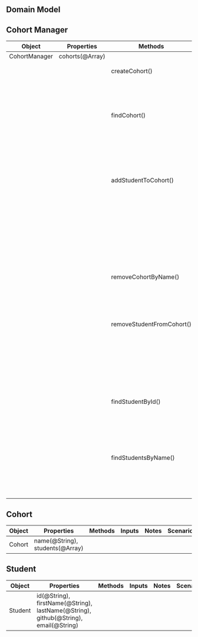 ## Domain Model

## Cohort Manager

| Object        | Properties      | Methods                   | Inputs                                  | Notes | Scenario               | Output  | Example                                                                                                                                                                                                                                              |
| ------------- | --------------- | ------------------------- | --------------------------------------- | ----- | ---------------------- | ------- | ---------------------------------------------------------------------------------------------------------------------------------------------------------------------------------------------------------------------------------------------------- |
| CohortManager | cohorts(@Array) |                           |                                         |       |                        |         |                                                                                                                                                                                                                                                      |
|               |                 | createCohort()            | cohortName(@String)                     |       | name is unique         | @Object | `createCohort('cohort-11') => Cohort {name: cohort-11, students: []}`                                                                                                                                                                                |
|               |                 |                           |                                         |       | name is not unique     | @String | `createCohort('cohort-11') => "cohort-11 already exists"`                                                                                                                                                                                            |
|               |                 | findCohort()              | cohortName(@String)                     |       | cohort exists          | @Object | `findCohort('cohort-11') => Cohort {name: cohort-11, students: []}`                                                                                                                                                                                  |
|               |                 |                           |                                         |       | cohort does not exist  | Error   | `findCohort('cohort-99') => Error: "Cohort does not exist"`                                                                                                                                                                                          |
|               |                 | addStudentToCohort()      | student(@Object), cohortName(@String)   |       | cohort exists          | @Object | `addStudentToCohort({firstName: "Kye", lastName: "Yee", github:"@yee0802", email: "kye@mail.com"}, "cohort-11") => Cohort {name: 'cohort-11',students: [Student {id: 1,firstName: 'Kye',lastName: 'Yee',github: '@yee0802',email: 'kye@mail.com'} }` |
|               |                 |                           |                                         |       | cohort does not exist  | Error   | `addStudentToCohort({}, 'cohort-99') => Error: "Cohort does not exist"`                                                                                                                                                                              |
|               |                 |                           |                                         |       | student input invalid  | Error   | `addStudentToCohort(as, 'cohort-11') => Error:"please input a valid studentID & cohort name e.g. (1, 'cohort-11')" `                                                                                                                                 |
|               |                 | removeCohortByName()      | cohortName(@String)                     |       | cohort exists          | @String | `removeCohortByName('cohort-11') => "cohort-11 removed successfully"`                                                                                                                                                                                |
|               |                 |                           |                                         |       | cohort does not exist  | Error   | `removeCohortByName('cohort-11') => Error: "Cohort doesn't exist"`                                                                                                                                                                                   |
|               |                 | removeStudentFromCohort() | studentId(@Number), cohortName(@String) |       | cohort exists          | @String | `removeStudentFromCohort(2, 'cohort-11') => 'Kye has successfully been removed from cohort-11'`                                                                                                                                                      |
|               |                 |                           |                                         |       | cohort does not exist  | Error   | `removeStudentFromCohort(2, 'cohort-moon') => Error: "Cohort does not exist"`                                                                                                                                                                        |
|               |                 |                           |                                         |       | student does not exist | Error   | `removeStudentFromCohort(67, 'cohort-11') => Error: "Student does not exist"`                                                                                                                                                                        |
|               |                 | findStudentById()         | studentId(@Number), cohortName(@String) |       | student exists         | @Object | `findStudentById(1, 'cohort-1') => {id:1,firstName: "Kye", lastName: "Yee", github:"@yee0802", email: "kye@mail.com"}`                                                                                                                               |
|               |                 |                           |                                         |       | student does not exist | Error   | `findStudentById(1, 'cohort-1') => Error: "Student does not exist"`                                                                                                                                                                                  |
|               |                 | findStudentsByName()      | firstName(@String), lastName(@String)   |       | student(s) exists      | @Array  | `findStudentsByName('Kye', 'Yee') => [{id:1,firstName: "Kye", lastName: "Yee", github:"@yee0802", email: "kye@mail.com"}]`                                                                                                                           |
|               |                 |                           |                                         |       | student does not exist | Error   | `findStudentsByName('John', 'Kennedy') => Error: "No student found with that name"`                                                                                                                                                                  |

## Cohort

| Object | Properties                      | Methods | Inputs | Notes | Scenario | Output | Example |
| ------ | ------------------------------- | ------- | ------ | ----- | -------- | ------ | ------- |
| Cohort | name(@String), students(@Array) |         |        |       |          |        |         |

## Student

| Object  | Properties                                                                          | Methods | Inputs | Notes | Scenario | Output | Example |
| ------- | ----------------------------------------------------------------------------------- | ------- | ------ | ----- | -------- | ------ | ------- |
| Student | id(@String), firstName(@String), lastName(@String), github(@String), email(@String) |         |        |       |          |        |         |
